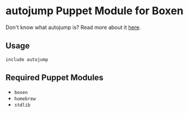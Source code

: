 # autojump Puppet Module for Boxen
Don't know what autojump is? Read more about it [here](https://github.com/joelthelion/autojump).

## Usage

```puppet
include autojump
```

## Required Puppet Modules

* `boxen`
* `homebrew`
* `stdlib`


